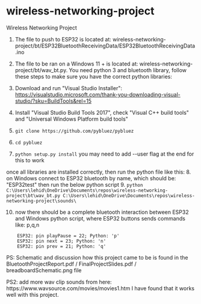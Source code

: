 # wireless-networking-project
Wireless Networking Project

1. The file to push to ESP32 is located at: wireless-networking-project/bt/ESP32BluetoothReceivingData/ESP32BluetoothReceivingData.ino
2. The file to be ran on a Windows 11 + is located at: wireless-networking-project/bt/wav_bt.py. You need python 3 and bluetooth library, follow these steps to make sure you have the correct python libraries:

3. Download and run "Visual Studio Installer": https://visualstudio.microsoft.com/thank-you-downloading-visual-studio/?sku=BuildTools&rel=15
4. Install "Visual Studio Build Tools 2017", check "Visual C++ build tools" and "Universal Windows Platform build tools"
5. ```git clone https://github.com/pybluez/pybluez```
6. ```cd pybluez```
7. ```python setup.py install``` you may need to add --user flag at the end for this to work

once all libraries are installed correctly, then run the python file like this:
8. on Windows connect to ESP32 bluetooth by name, which should be: "ESP32test" then run the below python script
9. ```python C:\Users\lehid\OneDrive\Documents\repos\wireless-networking-project\bt\wav_bt.py C:\Users\lehid\OneDrive\Documents\repos\wireless-networking-project\sounds\```

10. now there should be a complete bluetooth interaction between ESP32 and Windows python script, where ESP32 buttons sends commands like: p,q,n
```
    ESP32: pin playPause = 22; Python: 'p'
    ESP32: pin next = 23; Python: 'n'
    ESP32: pin prev = 21; Python: 'q'
```
PS: Schematic and discussion how this project came to be is found in the BluetoothProjectReport.pdf / FinalProjectSlides.pdf / breadboardSchematic.png file
<p>PS2: add more wav clip sounds from here: https://www.wavsource.com/movies/movies1.htm I have found that it works well with this project.</p>